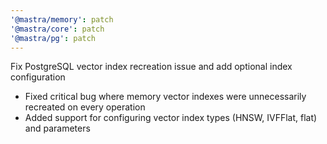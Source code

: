 ```yaml
---
'@mastra/memory': patch
'@mastra/core': patch
'@mastra/pg': patch
---
```


Fix PostgreSQL vector index recreation issue and add optional index configuration

- Fixed critical bug where memory vector indexes were unnecessarily recreated on every operation
- Added support for configuring vector index types (HNSW, IVFFlat, flat) and parameters  
